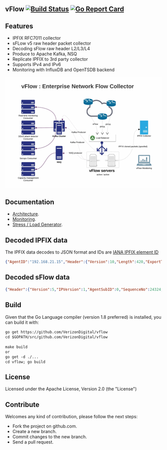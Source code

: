 ## vFlow [![Build Status](https://travis-ci.org/VerizonDigital/vflow.svg?branch=master)](https://travis-ci.org/VerizonDigital/vflow) [![Go Report Card](https://goreportcard.com/badge/github.com/VerizonDigital/vflow)](https://goreportcard.com/report/github.com/VerizonDigital/vflow)


## Features
- IPFIX RFC7011 collector
- sFLow v5 raw header packet collector
- Decoding sFlow raw header L2/L3/L4 
- Produce to Apache Kafka, NSQ
- Replicate IPFIX to 3rd party collector
- Supports IPv4 and IPv6
- Monitoring with InfluxDB and OpenTSDB backend

![Alt text](/docs/imgs/vflow.gif?raw=true "vFlow")

## Documentation
- [Architecture](/docs/design.md).
- [Monitoring](/monitor/README.md).
- [Stress / Load Generator](/stress/README.md).

## Decoded IPFIX data
The IPFIX data decodes to JSON format and IDs are [IANA IPFIX element ID](http://www.iana.org/assignments/ipfix/ipfix.xhtml)
```json
{"AgentID":"192.168.21.15","Header":{"Version":10,"Length":420,"ExportTime":1483484642,"SequenceNo":1434533677,"DomainID":32771},"DataSets":[[{"ID":8,"Value":"192.16.28.217"},{"ID":12,"Value":"180.10.210.240"},{"ID":5,"Value":2},{"ID":4,"Value":6},{"ID":7,"Value":443},{"ID":11,"Value":64381},{"ID":32,"Value":0},{"ID":10,"Value":811},{"ID":58,"Value":0},{"ID":9,"Value":24},{"ID":13,"Value":20},{"ID":16,"Value":4200000000},{"ID":17,"Value":27747},{"ID":15,"Value":"180.105.10.210"},{"ID":6,"Value":"0x10"},{"ID":14,"Value":1113},{"ID":1,"Value":22500},{"ID":2,"Value":15},{"ID":52,"Value":63},{"ID":53,"Value":63},{"ID":152,"Value":1483484581770},{"ID":153,"Value":1483484622384},{"ID":136,"Value":2},{"ID":243,"Value":0},{"ID":245,"Value":0}]]}
```

## Decoded sFlow data
```json
{"Header":{"Version":5,"IPVersion":1,"AgentSubID":0,"SequenceNo":24324,"SysUpTime":766903208,"SamplesNo":1,"IPAddress":"192.16.14.0"},"ExtSWData":{"SrcVlan":0,"SrcPriority":0,"DstVlan":12,"DstPriority":0},"Sample":{"SequenceNo":0,"SourceID":0,"SamplingRate":2000,"SamplePool":0,"Drops":0,"Input":552,"Output":0,"RecordsNo":2},"Packet":{"L2":{"SrcMAC":"d4:04:ff:01:1d:9e","DstMAC":"30:7c:5e:e5:59:ef","Vlan":12,"EtherType":34525},"L3":{"Version":6,"TrafficClass":0,"FlowLabel":0,"PayloadLen":265,"NextHeader":17,"HopLimit":57,"Src":"2600:8000:5207:6f00::1","Dst":"2606:2800:404e:2:1663:6fe:2cc6:100a"},"L4":{"SrcPort":53,"DstPort":34234}}}
```

## Build
Given that the Go Language compiler (version 1.8 preferred) is installed, you can build it with:
```
go get https://github.com/VerizonDigital/vflow
cd $GOPATH/src/github.com/VerizonDigital/vflow

make build
or
go get -d ./...
cd vflow; go build 
```

## License
Licensed under the Apache License, Version 2.0 (the "License")

## Contribute
Welcomes any kind of contribution, please follow the next steps:

- Fork the project on github.com.
- Create a new branch.
- Commit changes to the new branch.
- Send a pull request.
